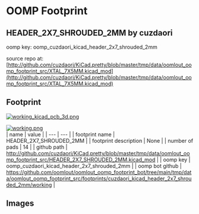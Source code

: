 # OOMP Footprint  
## HEADER_2X7_SHROUDED_2MM  by cuzdaori  
  
oomp key: oomp_cuzdaori_kicad_header_2x7_shrouded_2mm  
  
source repo at: [http://github.com/cuzdaori/KiCad.pretty/blob/master/tmp/data/oomlout_oomp_footprint_src/XTAL_7X5MM.kicad_mod](http://github.com/cuzdaori/KiCad.pretty/blob/master/tmp/data/oomlout_oomp_footprint_src/XTAL_7X5MM.kicad_mod)  
## Footprint  
  
[![working_kicad_pcb_3d.png](working_kicad_pcb_3d_600.png)](working_kicad_pcb_3d.png)  
  
[![working.png](working_600.png)](working.png)  
| name | value | 
| --- | --- | 
| footprint name | HEADER_2X7_SHROUDED_2MM | 
| footprint description | None | 
| number of pads | 14 | 
| github path | http://github.com/cuzdaori/KiCad.pretty/blob/master/tmp/data/oomlout_oomp_footprint_src/HEADER_2X7_SHROUDED_2MM.kicad_mod | 
| oomp key | oomp_cuzdaori_kicad_header_2x7_shrouded_2mm | 
| oomp bot github | https://github.com/oomlout/oomlout_oomp_footprint_bot/tree/main/tmp/data/oomlout_oomp_footprint_src/footprints/cuzdaori_kicad_header_2x7_shrouded_2mm/working | 
## Images  
